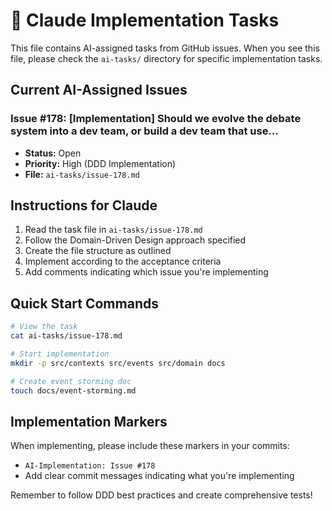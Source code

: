 # 🤖 Claude Implementation Tasks

This file contains AI-assigned tasks from GitHub issues. When you see this file, please check the `ai-tasks/` directory for specific implementation tasks.

## Current AI-Assigned Issues

### Issue #178: [Implementation] Should we evolve the debate system into a dev team, or build a dev team that use...
- **Status:** Open
- **Priority:** High (DDD Implementation)
- **File:** `ai-tasks/issue-178.md`

## Instructions for Claude

1. Read the task file in `ai-tasks/issue-178.md`
2. Follow the Domain-Driven Design approach specified
3. Create the file structure as outlined
4. Implement according to the acceptance criteria
5. Add comments indicating which issue you're implementing

## Quick Start Commands

```bash
# View the task
cat ai-tasks/issue-178.md

# Start implementation
mkdir -p src/contexts src/events src/domain docs

# Create event storming doc
touch docs/event-storming.md
```

## Implementation Markers

When implementing, please include these markers in your commits:
- `AI-Implementation: Issue #178`
- Add clear commit messages indicating what you're implementing

Remember to follow DDD best practices and create comprehensive tests!
